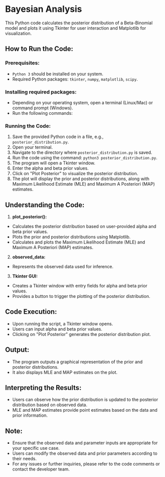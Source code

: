 # Bayesian Analysis

This Python code calculates the posterior distribution of a Beta-Binomial model and plots it using Tkinter for user interaction and Matplotlib for visualization.

## How to Run the Code:

### Prerequisites:

- `Python 3` should be installed on your system.
- Required Python packages: `tkinter`, `numpy`, `matplotlib`, `scipy`.

### Installing required packages:
- Depending on your operating system, open a terminal (Linux/Mac) or command prompt (Windows).
- Run the following commands:

### Running the Code:

1. Save the provided Python code in a file, e.g., `posterior_distribution.py`.
2. Open your terminal.
3. Navigate to the directory where `posterior_distribution.py` is saved.
4. Run the code using the command: `python3 posterior_distribution.py`.
5. The program will open a Tkinter window.
6. Enter the alpha and beta prior values.
7. Click on "Plot Posterior" to visualize the posterior distribution.
8. The plot will display the prior and posterior distributions, along with Maximum Likelihood Estimate (MLE) and Maximum A Posteriori (MAP) estimates.

## Understanding the Code:

1. **plot_posterior():**
 - Calculates the posterior distribution based on user-provided alpha and beta prior values.
 - Plots the prior and posterior distributions using Matplotlib.
 - Calculates and plots the Maximum Likelihood Estimate (MLE) and Maximum A Posteriori (MAP) estimates.

2. **observed_data:**
 - Represents the observed data used for inference.

3. **Tkinter GUI:**
 - Creates a Tkinter window with entry fields for alpha and beta prior values.
 - Provides a button to trigger the plotting of the posterior distribution.

## Code Execution:

- Upon running the script, a Tkinter window opens.
- Users can input alpha and beta prior values.
- Clicking on "Plot Posterior" generates the posterior distribution plot.

## Output:

- The program outputs a graphical representation of the prior and posterior distributions.
- It also displays MLE and MAP estimates on the plot.

## Interpreting the Results:

- Users can observe how the prior distribution is updated to the posterior distribution based on observed data.
- MLE and MAP estimates provide point estimates based on the data and prior information.

## Note:

- Ensure that the observed data and parameter inputs are appropriate for your specific use case.
- Users can modify the observed data and prior parameters according to their needs.
- For any issues or further inquiries, please refer to the code comments or contact the developer team.
